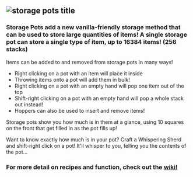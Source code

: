 ![storage pots title](https://cdn.modrinth.com/data/cached_images/0b1c7ae387d30d2ba35873a528d725e73692fa23.png)
---
### Storage Pots add a new vanilla-friendly storage method that can be used to store large quantities of items! A single storage pot can store a single type of item, up to 16384 items! (256 stacks)

Items can be added to and removed from storage pots in many ways!
- Right clicking on a pot with an item will place it inside
- Throwing items onto a pot will add them in bulk!
- Right clicking on a pot with an empty hand will pop one item out of the top
- Shift-right clicking on a pot with an empty hand will pop a whole stack out instead!
- Hoppers can also be used to insert and remove items!

Storage pots show you how much is in them at a glance, using 10 squares on the front that get filled in as the pot fills up!

Want to know exactly how much is in your pot? Craft a Whispering Sherd and shift-right click on a pot! It'll whisper to you, telling you the contents of the pot...

### For more detail on recipes and function, check out the [wiki!](https://github.com/maybejake/storage-pots/wiki)
